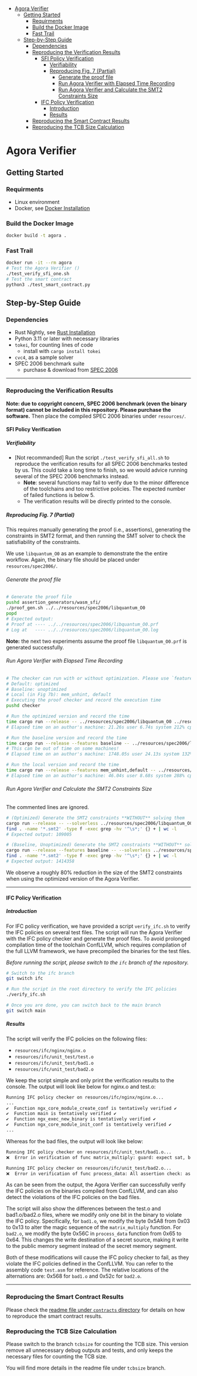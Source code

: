 
- [Agora Verifier](#agora-verifier)
  - [Getting Started](#getting-started)
    - [Requirments](#requirments)
    - [Build the Docker Image](#build-the-docker-image)
    - [Fast Trail](#fast-trail)
  - [Step-by-Step Guide](#step-by-step-guide)
    - [Dependencies](#dependencies)
    - [Reproducing the Verification Results](#reproducing-the-verification-results)
      - [SFI Policy Verification](#sfi-policy-verification)
        - [Verifiability](#verifiability)
        - [Reproducing Fig. 7 (Partial)](#reproducing-fig-7-partial)
          - [Generate the proof file](#generate-the-proof-file)
          - [Run Agora Verifier with Elapsed Time Recording](#run-agora-verifier-with-elapsed-time-recording)
          - [Run Agora Verifier and Calculate the SMT2 Constraints Size](#run-agora-verifier-and-calculate-the-smt2-constraints-size)
      - [IFC Policy Verification](#ifc-policy-verification)
        - [Introduction](#introduction)
        - [Results](#results)
    - [Reproducing the Smart Contract Results](#reproducing-the-smart-contract-results)
    - [Reproducing the TCB Size Calculation](#reproducing-the-tcb-size-calculation)

# Agora Verifier

## Getting Started

### Requirments

- Linux environment
- Docker, see [Docker Installation](https://docs.docker.com/get-docker/)

### Build the Docker Image

```bash
docker build -t agora .
```

### Fast Trail

```bash
docker run -it --rm agora
# Test the Agora Verifier ()
./test_verify_sfi_one.sh
# Test the smart contract
python3 ./test_smart_contract.py
```

## Step-by-Step Guide

### Dependencies

- Rust Nightly, see [Rust Installation](https://www.rust-lang.org/tools/install)
- Python 3.11 or later with necessary libraries
- `tokei`, for counting lines of code
  - install with `cargo install tokei`
- `cvc4`, as a sample solver
- SPEC 2006 benchmark suite
  - purchase & download from [SPEC 2006](https://www.spec.org/cpu2006/)

---

### Reproducing the Verification Results

**Note: due to copyright concern, SPEC 2006 benchmark (even the binary format) cannot be included in this repository. Please purchase the software.** Then place the compiled SPEC 2006 binaries under `resources/`.

#### SFI Policy Verification

##### Verifiability

- [Not recommanded] Run the script `./test_verify_sfi_all.sh` to reproduce the verification results for all SPEC 2006 benchmarks tested by us. This could take a long time to finish, so we would advice running several of the SPEC 2006 benchmarks instead.
  - **Note**: several functions may fail to verify due to the minor difference of the toolchains and too restrictive policies. The expected number of failed functions is below 5.
  - The verification results will be directly printed to the console.

##### Reproducing Fig. 7 (Partial)

This requires manually generating the proof (i.e., assertions), generating the constraints in SMT2 format, and then running the SMT solver to check the satisfiability of the constraints.

We use `libquantum_O0` as an example to demonstrate the the entire workflow. Again, the binary file should be placed under `resources/spec2006/`.


###### Generate the proof file

```sh
# Generate the proof file
pushd assertion_generators/wasm_sfi/
./proof_gen.sh ../../resources/spec2006/libquantum_O0 
popd
# Expected output:
# Proof at ---- ../../resources/spec2006/libquantum_O0.prf
# Log at   ---- ../../resources/spec2006/libquantum_O0.log
```

**Note:** the next two experiments assume the proof file `libquantum_O0.prf` is generated successfully.

###### Run Agora Verifier with Elapsed Time Recording

```sh
# The checker can run with or without optimization. Please use `features` in Rust to enable or disable the optimization.
# Default: optimized
# Baseline: unoptimized
# Local (in Fig 7b): mem_unhint, default
# Executing the proof checker and record the execution time
pushd checker

# Run the optimized version and record the time
time cargo run --release -- ../resources/spec2006/libquantum_O0 ../resources/spec2006/libquantum_O0.prf
# Elapsed time on an author's machine: 21.26s user 6.74s system 212% cpu 13.195 total

# Run the baseline version and record the time
time cargo run --release --features baseline -- ../resources/spec2006/libquantum_O0 ../resources/spec2006/libquantum_O0.prf
# This can be out of time on some machines!
# Elapsed time on an author's machine: 1748.05s user 24.13s system 132% cpu 22:18.37 total

# Run the local version and record the time
time cargo run --release --features mem_unhint,default -- ../resources/spec2006/libquantum_O0 ../resources/spec2006/libquantum_O0.prf
# Elapsed time on an author's machine: 46.04s user 8.68s system 288% cpu 18.945 total
```

###### Run Agora Verifier and Calculate the SMT2 Constraints Size

The commented lines are ignored.

```sh
# (Optimized) Generate the SMT2 constraints **WITHOUT** solving them
cargo run --release -- --solverless ../resources/spec2006/libquantum_O0 ../resources/spec2006/libquantum_O0.prf
find . -name '*.smt2' -type f -exec grep -hv '^\s*;' {} + | wc -l
# Expected output: 109005

# (Baseline, Unoptimized) Generate the SMT2 constraints **WITHOUT** solving them
cargo run --release --features baseline -- --solverless ../resources/spec2006/libquantum_O0 ../resources/spec2006/libquantum_O0.prf
find . -name '*.smt2' -type f -exec grep -hv '^\s*;' {} + | wc -l
# Expected output: 1414358
```

We observe a roughly 80% reduction in the size of the SMT2 constraints when using the optimized version of the Agora Verifier.

---

#### IFC Policy Verification

##### Introduction

For IFC policy verification, we have provided a script `verify_ifc.sh` to verify the IFC policies on several test files. The script will run the Agora Verifier with the IFC policy checker and generate the proof files. To avoid prolonged compilation time of the toolchain ConfLLVM, which requires compilation of the full LLVM framework, we have precompiled the binaries for the test files.

*Before running the script, please switch to the `ifc` branch of the repository.*

```bash
# Switch to the ifc branch
git switch ifc

# Run the script in the root directory to verify the IFC policies
./verify_ifc.sh

# Once you are done, you can switch back to the main branch
git switch main
```

##### Results

The script will verify the IFC policies on the following files:

- `resources/ifc/nginx/nginx.o`
- `resources/ifc/unit_test/test.o`
- `resources/ifc/unit_test/bad1.o`
- `resources/ifc/unit_test/bad2.o`

We keep the script simple and only print the verification results to the console. The output will look like below for nginx.o and test.o:

```bash
Running IFC policy checker on resources/ifc/nginx/nginx.o...
...
✔️  Function ngx_core_module_create_conf is tentatively verified ✔️
✔️  Function main is tentatively verified ✔️
✔️  Function ngx_exec_new_binary is tentatively verified ✔️
✔️  Function ngx_core_module_init_conf is tentatively verified ✔️
...
```

Whereas for the bad files, the output will look like below:

```bash
Running IFC policy checker on resources/ifc/unit_test/bad1.o...
❌  Error in verification of func matrix_multiply: guard: expect sat, but unsat ❌

Running IFC policy checker on resources/ifc/unit_test/bad2.o...
❌  Error in verification of func process_data: All assertion check: assertion failed ❌
```

As can be seen from the output, the Agora Verifier can successfully verify the IFC policies on the binaries compiled from ConfLLVM, and can also detect the violations of the IFC policies on the bad files.

The script will also show the differences between the test.o and bad1.o/bad2.o files, where we modify only one bit in the binary to violate the IFC policy. Specifically, for `bad1.o`, we modify the byte 0x5A8 from 0x03 to 0x13 to alter the magic sequence of the `matrix_multiply` function. For `bad2.o`, we modify the byte 0x56C in `process_data` function from 0x65 to 0x64. This changes the write destination of a secret source, making it write to the public memory segment instead of the secret memory segment.

Both of these modifications will cause the IFC policy checker to fail, as they violate the IFC policies defined in the ConfLLVM. You can refer to the assembly code `test.asm` for reference. The relative locations of the alternations are: 0x568 for `bad1.o` and 0x52c for `bad2.o`.

---

### Reproducing the Smart Contract Results

Please check the [readme file under `contracts` directory](./contracts/README.md) for details on how to reproduce the smart contract results.

### Reproducing the TCB Size Calculation

Please switch to the branch `tcbsize` for counting the TCB size. This version remove all unnecessary debug outputs and tests, and only keeps the necessary files for counting the TCB size.

You will find more details in the readme file under `tcbsize` branch.